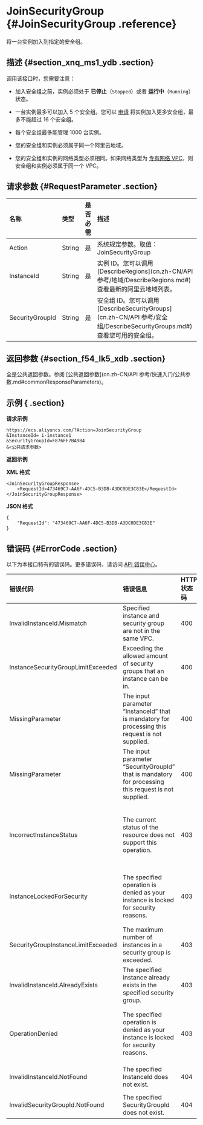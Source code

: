 # JoinSecurityGroup {#JoinSecurityGroup .reference}

将一台实例加入到指定的安全组。

## 描述 {#section_xnq_ms1_ydb .section}

调用该接口时，您需要注意：

-   加入安全组之前，实例必须处于 **已停止**（`Stopped`）或者 **运行中**（`Running`）状态。

-   一台实例最多可以加入 5 个安全组。您可以 [申请](https://selfservice.console.aliyun.com/ticket/createIndex.htm) 将实例加入更多安全组，最多不能超过 16 个安全组。

-   每个安全组最多能管理 1000 台实例。

-   您的安全组和实例必须属于同一个阿里云地域。

-   您的安全组和实例的网络类型必须相同。如果网络类型为 [专有网络 VPC](../../../../../cn.zh-CN/产品简介/什么是专有网络.md#)，则安全组和实例必须属于同一个 VPC。


## 请求参数 {#RequestParameter .section}

|名称|类型|是否必需|描述|
|:-|:-|:---|:-|
|Action|String|是|系统规定参数。取值：JoinSecurityGroup|
|InstanceId|String|是|实例 ID。您可以调用 [DescribeRegions](cn.zh-CN/API 参考/地域/DescribeRegions.md#) 查看最新的阿里云地域列表。|
|SecurityGroupId|String|是|安全组 ID。您可以调用 [DescribeSecurityGroups](cn.zh-CN/API 参考/安全组/DescribeSecurityGroups.md#) 查看您可用的安全组。|

## 返回参数 {#section_f54_lk5_xdb .section}

全是公共返回参数。参阅 [公共返回参数](cn.zh-CN/API 参考/快速入门/公共参数.md#commonResponseParameters)。

## 示例 { .section}

**请求示例** 

```
https://ecs.aliyuncs.com/?Action=JoinSecurityGroup
&InstanceId= i-instance1
&SecurityGroupId=F876FF7BA984
&<公共请求参数>
```

**返回示例** 

**XML 格式**

```
<JoinSecurityGroupResponse>
    <RequestId>473469C7-AA6F-4DC5-B3DB-A3DC0DE3C83E</RequestId>
</JoinSecurityGroupResponse>
```

**JSON 格式** 

```
{
    "RequestId": "473469C7-AA6F-4DC5-B3DB-A3DC0DE3C83E"
}
```

## 错误码 {#ErrorCode .section}

以下为本接口特有的错误码。更多错误码，请访问 [API 错误中心](https://error-center.aliyun.com/status/product/Ecs)。

|错误代码|错误信息|HTTP 状态码|说明|
|:---|:---|:-------|:-|
|InvalidInstanceId.Mismatch|Specified instance and security group are not in the same VPC.|400|指定的实例和安全组必须属于同一个 VPC。|
|InstanceSecurityGroupLimitExceeded|Exceeding the allowed amount of security groups that an instance can be in.|400|一台实例最多可以加入 5 个安全组。|
|MissingParameter|The input parameter “InstanceId” that is mandatory for processing this request is not supplied.|400|您必须填入 `InstanceId` 参数。|
|MissingParameter|The input parameter “SecurityGroupId” that is mandatory for processing this request is not supplied.|400|您必须填入 `SecurityGroupId` 参数。|
|IncorrectInstanceStatus|The current status of the resource does not support this operation.|403|加入安全组之前，实例必须处于 **已停止**（`Stopped`）或者 **运行中**（`Running`）状态。|
|InstanceLockedForSecurity|The specified operation is denied as your instance is locked for security reasons.|403|该资源目前被 [安全控制](cn.zh-CN/API 参考/附录/安全锁定时的 API 行为.md#)，拒绝操作。|
|SecurityGroupInstanceLimitExceeded|The maximum number of instances in a security group is exceeded.|403|每个安全组最多能管理 1000 台实例。|
|InvalidInstanceId.AlreadyExists|The specified instance already exists in the specified security group.|403|指定的实例已经在指定的安全组中。|
|OperationDenied|The specified operation is denied as your instance is locked for security reasons.|403|该资源目前被 [安全控制](cn.zh-CN/API 参考/附录/安全锁定时的 API 行为.md#)，拒绝操作。|
|InvalidInstanceId.NotFound|The specified InstanceId does not exist.|404|指定的 `InstanceId`不存在。|
|InvalidSecurityGroupId.NotFound|The specified SecurityGroupId does not exist.|404|指定的 `SecurityGroupId` 不存在。|

